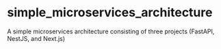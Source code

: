 # simple_microservices_architecture
A simple microservices architecture consisting of three projects (FastAPI, NestJS, and Next.js) 

